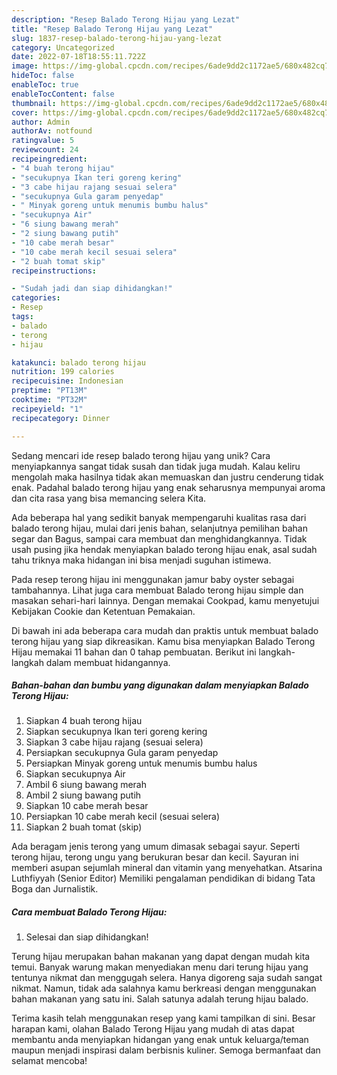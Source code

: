 ```yaml
---
description: "Resep Balado Terong Hijau yang Lezat"
title: "Resep Balado Terong Hijau yang Lezat"
slug: 1837-resep-balado-terong-hijau-yang-lezat
category: Uncategorized
date: 2022-07-18T18:55:11.722Z
image: https://img-global.cpcdn.com/recipes/6ade9dd2c1172ae5/680x482cq70/balado-terong-hijau-foto-resep-utama.jpg
hideToc: false
enableToc: true
enableTocContent: false
thumbnail: https://img-global.cpcdn.com/recipes/6ade9dd2c1172ae5/680x482cq70/balado-terong-hijau-foto-resep-utama.jpg
cover: https://img-global.cpcdn.com/recipes/6ade9dd2c1172ae5/680x482cq70/balado-terong-hijau-foto-resep-utama.jpg
author: Admin
authorAv: notfound
ratingvalue: 5
reviewcount: 24
recipeingredient:
- "4 buah terong hijau"
- "secukupnya Ikan teri goreng kering"
- "3 cabe hijau rajang sesuai selera"
- "secukupnya Gula garam penyedap"
- " Minyak goreng untuk menumis bumbu halus"
- "secukupnya Air"
- "6 siung bawang merah"
- "2 siung bawang putih"
- "10 cabe merah besar"
- "10 cabe merah kecil sesuai selera"
- "2 buah tomat skip"
recipeinstructions:

- "Sudah jadi dan siap dihidangkan!"
categories:
- Resep
tags:
- balado
- terong
- hijau

katakunci: balado terong hijau 
nutrition: 199 calories
recipecuisine: Indonesian
preptime: "PT13M"
cooktime: "PT32M"
recipeyield: "1"
recipecategory: Dinner

---
```





Sedang mencari ide resep balado terong hijau yang unik? Cara menyiapkannya sangat tidak susah dan tidak juga mudah. Kalau keliru mengolah maka hasilnya tidak akan memuaskan dan justru cenderung tidak enak. Padahal balado terong hijau yang enak seharusnya mempunyai aroma dan cita rasa yang bisa memancing selera Kita.





Ada beberapa hal yang sedikit banyak mempengaruhi kualitas rasa dari balado terong hijau, mulai dari jenis bahan, selanjutnya pemilihan bahan segar dan Bagus, sampai cara membuat dan menghidangkannya. Tidak usah pusing jika hendak menyiapkan balado terong hijau enak,      asal sudah tahu triknya maka hidangan ini bisa menjadi suguhan istimewa.














Pada resep terong hijau ini menggunakan jamur baby oyster sebagai tambahannya. Lihat juga cara membuat Balado terong hijau simple dan masakan sehari-hari lainnya. Dengan memakai Cookpad, kamu menyetujui Kebijakan Cookie dan Ketentuan Pemakaian.






Di bawah ini ada beberapa cara mudah dan praktis untuk membuat balado terong hijau yang siap dikreasikan. Kamu bisa menyiapkan Balado Terong Hijau memakai 11 bahan dan 0 tahap pembuatan. Berikut ini langkah-langkah dalam membuat hidangannya.

<!--inarticleads1-->

##### Bahan-bahan dan bumbu yang digunakan dalam menyiapkan Balado Terong Hijau:

1. Siapkan 4 buah terong hijau
1. Siapkan secukupnya Ikan teri goreng kering
1. Siapkan 3 cabe hijau rajang (sesuai selera)
1. Persiapkan secukupnya Gula garam penyedap
1. Persiapkan  Minyak goreng untuk menumis bumbu halus
1. Siapkan secukupnya Air
1. Ambil 6 siung bawang merah
1. Ambil 2 siung bawang putih
1. Siapkan 10 cabe merah besar
1. Persiapkan 10 cabe merah kecil (sesuai selera)
1. Siapkan 2 buah tomat (skip)


Ada beragam jenis terong yang umum dimasak sebagai sayur. Seperti terong hijau, terong ungu yang berukuran besar dan kecil. Sayuran ini memberi asupan sejumlah mineral dan vitamin yang menyehatkan. Atsarina Luthfiyyah (Senior Editor) Memiliki pengalaman pendidikan di bidang Tata Boga dan Jurnalistik. 

<!--inarticleads2-->

##### Cara membuat Balado Terong Hijau:


1. Selesai dan siap dihidangkan!

Terung hijau merupakan bahan makanan yang dapat dengan mudah kita temui. Banyak warung makan menyediakan menu dari terung hijau yang tentunya nikmat dan menggugah selera. Hanya digoreng saja sudah sangat nikmat. Namun, tidak ada salahnya kamu berkreasi dengan menggunakan bahan makanan yang satu ini. Salah satunya adalah terung hijau balado. 

Terima kasih telah menggunakan resep yang kami tampilkan di sini. Besar harapan kami, olahan Balado Terong Hijau yang mudah di atas dapat membantu anda menyiapkan hidangan yang enak untuk keluarga/teman maupun menjadi inspirasi dalam berbisnis kuliner. Semoga bermanfaat dan selamat mencoba!
